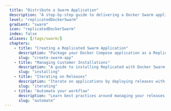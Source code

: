 ```yaml
---
  title: "Distribute a Swarm Application"
  description: "A step-by-step guide to delivering a Docker Swarm application using Replicated."
  level: "replicatedDockerSwarm"
  gradient: "swarm"
  icon: "replicatedDockerSwarm"
  index: false
  aliases: [/tags/swarm/]
  chapters:
    - title: "Creating a Replicated Swarm Application"
      description: "Package your Docker Compose application as a Replicated application"
      slug: "create-swarm-app"
    - title: "Managing Customer Installations"
      description: "A guide to installing Replicated with Docker Swarm for your customers"
      slug: "installing"
    - title: "Iterating on Releases"
      description: "Iterate on applications by deploying releases with new features"
      slug: "iterating"
    - title: "Automate your workflow"
      description: "Learn best practices around managing your releases in version control to enable collaboration and automation"
      slug: "automate"
---
```

